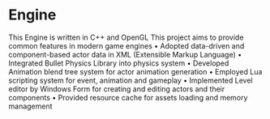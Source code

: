 # Engine
This Engine is written in C++ and OpenGL
This project aims to provide common features in modern game engines
•	Adopted data-driven and component-based actor data in XML (Extensible Markup Language)
•	Integrated Bullet Physics Library into physics system
•	Developed Animation blend tree system for actor animation generation
•	Employed Lua scripting system for event, animation and gameplay
•	Implemented Level editor by Windows Form for creating and editing actors and their components
•	Provided resource cache for assets loading and memory management

